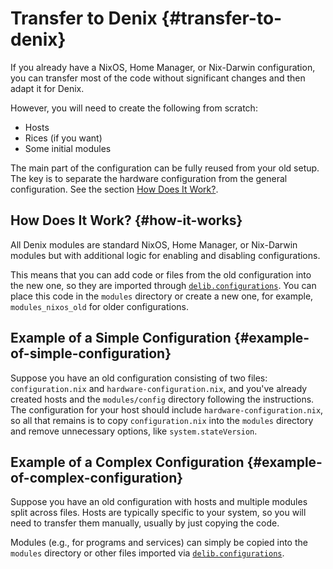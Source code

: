 # Transfer to Denix {#transfer-to-denix}
If you already have a NixOS, Home Manager, or Nix-Darwin configuration, you can transfer most of the code without significant changes and then adapt it for Denix.

However, you will need to create the following from scratch:
- Hosts
- Rices (if you want)
- Some initial modules

The main part of the configuration can be fully reused from your old setup. The key is to separate the hardware configuration from the general configuration. See the section [How Does It Work?](#how-it-works).

## How Does It Work? {#how-it-works}
All Denix modules are standard NixOS, Home Manager, or Nix-Darwin modules but with additional logic for enabling and disabling configurations.

This means that you can add code or files from the old configuration into the new one, so they are imported through [`delib.configurations`](/configurations/introduction). You can place this code in the `modules` directory or create a new one, for example, `modules_nixos_old` for older configurations.

## Example of a Simple Configuration {#example-of-simple-configuration}
Suppose you have an old configuration consisting of two files: `configuration.nix` and `hardware-configuration.nix`, and you've already created hosts and the `modules/config` directory following the instructions. The configuration for your host should include `hardware-configuration.nix`, so all that remains is to copy `configuration.nix` into the `modules` directory and remove unnecessary options, like `system.stateVersion`.

## Example of a Complex Configuration {#example-of-complex-configuration}
Suppose you have an old configuration with hosts and multiple modules split across files. Hosts are typically specific to your system, so you will need to transfer them manually, usually by just copying the code.

Modules (e.g., for programs and services) can simply be copied into the `modules` directory or other files imported via [`delib.configurations`](/configurations/introduction).
